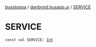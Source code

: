 [busstoppa](../index.md) / [danbroid.busapp.ui](index.md) / [SERVICE](./-s-e-r-v-i-c-e.md)

# SERVICE

`const val SERVICE: `[`Int`](https://kotlinlang.org/api/latest/jvm/stdlib/kotlin/-int/index.html)